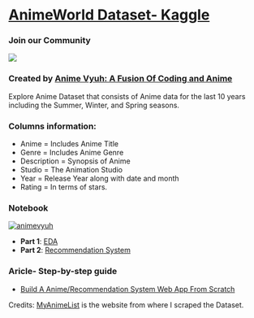 # [AnimeWorld Dataset- Kaggle](https://www.kaggle.com/datasets/tarundalal/anime-dataset)

### Join our Community
<a href="https://discord.com/invite/kxZYxdTKp6">
<img src="https://discord.com/api/guilds/939520548726272010/widget.png?style=banner1"></a>

### Created by [Anime Vyuh: A Fusion Of Coding and Anime](https://animevyuh.org)

Explore Anime Dataset that consists of Anime data for the last 10 years including the Summer, Winter, and Spring seasons. 

### Columns information:
- Anime = Includes Anime Title
- Genre = Includes Anime Genre
- Description = Synopsis of Anime
- Studio = The Animation Studio
- Year = Release Year along with date and month
- Rating = In terms of stars.

### Notebook

[![animevyuh](https://myrepublica.nagariknetwork.com/uploads/media/2017/September/anime.jpg)](https://animevyuh.org/blog)

- **Part 1**: [EDA](https://github.com/lucifertrj/AnimeWorldDataset_HUB/blob/main/AnimeWorld-%20Part%201%20EDA.ipynb)
- **Part 2**: [Recommendation System](https://github.com/lucifertrj/AnimeWorldDataset_HUB/blob/main/AnimeRecommendationSystem.ipynb)

### Aricle- Step-by-step guide

- [Build A Anime/Recommendation System Web App From Scratch](https://animevyuh.org/movie-recommendation-system/)
             

Credits: [MyAnimeList](https://myanimelist.net/anime) is the website from where I scraped the Dataset. 

